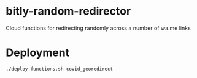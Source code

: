 # bitly-random-redirector

Cloud functions for redirecting randomly across a number of wa.me links

# Deployment

`./deploy-functions.sh covid_georedirect`
